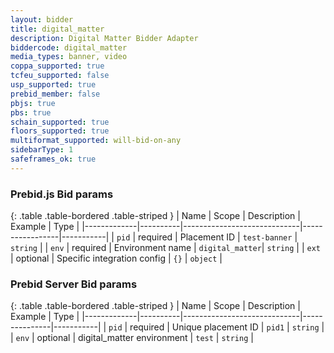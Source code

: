 ```yaml
---
layout: bidder
title: digital_matter
description: Digital Matter Bidder Adapter
biddercode: digital_matter
media_types: banner, video
coppa_supported: true
tcfeu_supported: false
usp_supported: true
prebid_member: false
pbjs: true
pbs: true
schain_supported: true
floors_supported: true
multiformat_supported: will-bid-on-any
sidebarType: 1
safeframes_ok: true
---
```


### Prebid.js Bid params

{: .table .table-bordered .table-striped }
| Name        | Scope    | Description                 | Example         | Type      |
|-------------|----------|-----------------------------|-----------------|-----------|
| `pid`       | required | Placement ID                | `test-banner`   | `string`  |
| `env`       | required | Environment name            | `digital_matter`| `string`  |
| `ext`       | optional | Specific integration config | `{}`            | `object`  |

### Prebid Server Bid params

{: .table .table-bordered .table-striped }
| Name        | Scope    | Description                 | Example       | Type      |
|-------------|----------|-----------------------------|---------------|-----------|
| `pid`       | required | Unique placement ID         | `pid1`        | `string`  |
| `env`       | optional | digital_matter environment  | `test`        | `string`  |
